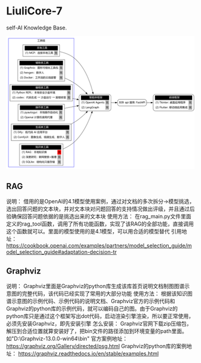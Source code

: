 # LiuliCore-7
self-AI Knowledge Base.

![](知识图谱.png)

## RAG
说明：  借用的是OpenAI的4.1模型使用案例，通过对文档的多次拆分→模型挑选，选出回答问题的文本块，并对文本块对问题回答的支持情况做出评级，并且通过后验确保回答问题依据的是挑选出来的文本块
使用方法：  在rag_main.py文件里面定义的rag_tool函数，调用了所有功能函数，实现了该RAG的全部功能，直接调用这个函数就可以。里面的模型使用的是4.1模型，可以用合适的模型替代
引用地址：  https://cookbook.openai.com/examples/partners/model_selection_guide/model_selection_guide#adaptation-decision-tr

## Graphviz
说明： Graphviz里面是Graphviz的python库生成该库首页说明文档制图图谱示意图的完整代码，该代码已经实现了常用的大部分功能
使用方法： 根据该知识图谱示意图的示例代码、示例代码的说明文档、Graphviz官方的示例代码和Graphviz的python库的示例代码，就可以编码自己的图。由于Graphviz的python库只是通过这个框架写出dot代码，启动渲染引擎渲染，所以要正常使用，必须先安装Graphviz，即先安装引擎
怎么安装： Graphviz官网下载zip压缩包，解压到合适位置就算安装好了，把bin文件的路径添加到环境变量的path里面。如"D:\Graphviz-13.0.0-win64\bin"
官方案例地址：  https://graphviz.org/Gallery/directed/psg.html
Graphviz的python库的案例地址：  https://graphviz.readthedocs.io/en/stable/examples.html
